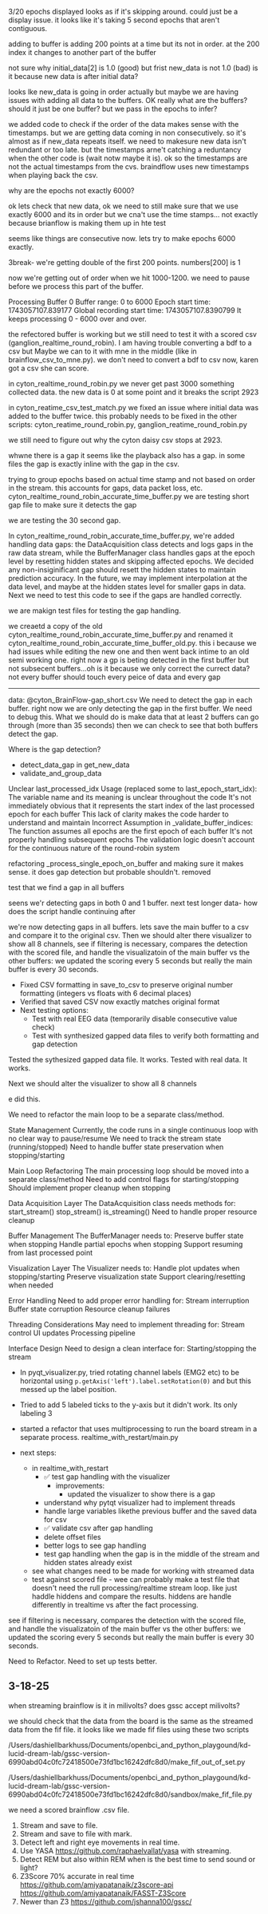 3/20
epochs displayed looks as if it's skipping around. could just be a display issue. it looks like it's taking 5 second epochs that aren't contiguous.

adding to buffer is adding 200 points at a time but its not in order. at the 200 index it changes to another part of the buffer

not sure why initial_data[2] is 1.0 (good) but frist new_data is not 1.0 (bad) is it because new data is after initial data?

looks lke new_data is going in order actually but maybe we are having issues with adding all data to the buffers. OK really what are the buffers? should it just be one buffer? but we pass in the epochs to infer?

we added code to check if the order of the data makes sense with the timestamps. but we are getting data coming in non consecutively. so it's almost as if new_data repeats itself. we need to makesure new data isn't redundant or too late. but the timestamps arne't catching a reduntancy when the other code is (wait notw maybe it is). ok so the timestamps are not the actual timestamps from the cvs. braindflow uses new timestamps when playing back the csv.

why are the epochs not exactly 6000?

ok lets check that new data, ok we need to still make sure that we use exactly 6000 and its in order but we cna't use the time stamps... not exactly because brianflow is making them up in hte test

seems like things are consecutive now. lets try to make epochs 6000 exactly.

3break- we're getting double of the first 200 points. numbers[200] is 1

now we're getting out of order when we hit 1000-1200. we need to pause before we process this part of the buffer.

Processing Buffer 0
Buffer range: 0 to 6000
Epoch start time: 1743057107.839177
Global recording start time: 1743057107.8390799
It keeps processing 0 - 6000 over and over.

the refectored buffer is working but we still need to test it with a scored csv (ganglion_realtime_round_robin). I am having trouble converting a bdf to a csv but Maybe we can to it with mne in the middle (like in brainflow_csv_to_mne.py). we don't need to convert a bdf to csv now, karen got a csv she can score.

in cyton_realtime_round_robin.py we never get past 3000 something collected data. the new data is 0 at some point and it breaks the script 2923

in cyton_reatime_csv_test_match.py we fixed an issue where initial data was added to the buffer twice. this probably needs to be fixed in the other scripts: cyton_reatime_round_robin.py, ganglion_reatime_round_robin.py

we still need to figure out why the cyton daisy csv stops at 2923.

whwne there is a gap it seems like the playback also has a gap. in some files the gap is exactly inline with the gap in the csv.

trying to group epochs based on actual time stamp and not based on order in the stream. this accounts for gaps, data packet loss, etc. cyton_realtime_round_robin_accurate_time_buffer.py we are testing short gap file to make sure it detects the gap

we are testing the 30 second gap.

In cyton_realtime_round_robin_accurate_time_buffer.py, we're added handling data gaps: the DataAcquisition class detects and logs gaps in the raw data stream, while the BufferManager class handles gaps at the epoch level by resetting hidden states and skipping affected epochs. We decided any non-insiginificant gap should resett the hidden states to maintain prediction accuracy. In the future, we may implement interpolation at the data level, and maybe at the hidden states level for smaller gaps in data. Next we need to test this code to see if the gaps are handled correctly.

we are makign test files for testing the gap handling.

we creaetd a copy of the old cyton_realtime_round_robin_accurate_time_buffer.py and renamed it cyton_realtime_round_robin_accurate_time_buffer_old.py. this i because we had issues while editing the new one and then went back intime to an old semi working one. right now a gp is beting detected in the first buffer but not subsecent buffers...oh is it because we only correct the currect data? not every buffer should touch every peice of data and every gap

---

data:
@cyton_BrainFlow-gap_short.csv
We need to detect the gap in each buffer. right now we are only detecting the gap in the first buffer.
We need to debug this. What we should do is make data that at least 2 buffers can go through (more than 35 seconds) then we can check to see that both buffers detect the gap.

Where is the gap detection?

- detect_data_gap in get_new_data
- validate_and_group_data

Unclear last_processed_idx Usage (replaced some to last_epoch_start_idx):
The variable name and its meaning is unclear throughout the code
It's not immediately obvious that it represents the start index of the last processed epoch for each buffer
This lack of clarity makes the code harder to understand and maintain
Incorrect Assumption in \_validate_buffer_indices:
The function assumes all epochs are the first epoch of each buffer
It's not properly handling subsequent epochs
The validation logic doesn't account for the continuous nature of the round-robin system

refactoring \_process_single_epoch_on_buffer and making sure it makes sense. it does gap detection but probable shouldn't. removed

test that we find a gap in all buffers

seens we'r detecting gaps in both 0 and 1 buffer. next test longer data- how does the script handle continuing after

we're now detecting gaps in all buffers. lets save the main buffer to a csv and compare it to the original csv. Then we should alter there visualizer to show all 8 channels, see if filtering is necessary, compares the detection with the scored file, and handle the visualizatoin of the main buffer vs the other buffers: we updated the scoring every 5 seconds but really the main buffer is every 30 seconds.

- Fixed CSV formatting in save_to_csv to preserve original number formatting (integers vs floats with 6 decimal places)
- Verified that saved CSV now exactly matches original format
- Next testing options:
  - Test with real EEG data (temporarily disable consecutive value check)
  - Test with synthesized gapped data files to verify both formatting and gap detection

Tested the sythesized gapped data file. It works.
Tested with real data. It works.

Next we should alter the visualizer to show all 8 channels

e did this.

We need to refactor the main loop to be a separate class/method.

State Management
Currently, the code runs in a single continuous loop with no clear way to pause/resume
We need to track the stream state (running/stopped)
Need to handle buffer state preservation when stopping/starting

Main Loop Refactoring
The main processing loop should be moved into a separate class/method
Need to add control flags for starting/stopping
Should implement proper cleanup when stopping

Data Acquisition Layer
The DataAcquisition class needs methods for:
start_stream()
stop_stream()
is_streaming()
Need to handle proper resource cleanup

Buffer Management
The BufferManager needs to:
Preserve buffer state when stopping
Handle partial epochs when stopping
Support resuming from last processed point

Visualization Layer
The Visualizer needs to:
Handle plot updates when stopping/starting
Preserve visualization state
Support clearing/resetting when needed

Error Handling
Need to add proper error handling for:
Stream interruption
Buffer state corruption
Resource cleanup failures

Threading Considerations
May need to implement threading for:
Stream control
UI updates
Processing pipeline

Interface Design
Need to design a clean interface for:
Starting/stopping the stream

- In pyqt_visualizer.py, tried rotating channel labels (EMG2 etc) to be horizontal using `p.getAxis('left').label.setRotation(0)` and but this messed up the label position.

- Tried to add 5 labeled ticks to the y-axis but it didn't work. Its only labeling 3

- started a refactor that uses multiprocessing to run the board stream in a separate process. realtime_with_restart/main.py

- next steps:
  - in realtime_with_restart
    - ✅ test gap handling with the visualizer
      - improvements:
        - updated the visualizer to show there is a gap
    - understand why pytqt visualizer had to implement threads
    - handle large variables likethe previous buffer and the saved data for csv
    - ✅ validate csv after gap handling
    - delete offset files
    - better logs to see gap handling
    - test gap handling when the gap is in the middle of the stream and hidden states already exist
  - see what changes need to be made for working with streamed data
  - test against scored file - wee can probably make a test file that doesn't need the rull processing/realtime stream loop. like just haddle hiddens and compare the results. hiddens are handle differently in trealtime vs after the fact processing.

see if filtering is necessary, compares the detection with the scored file, and handle the visualizatoin of the main buffer vs the other buffers: we updated the scoring every 5 seconds but really the main buffer is every 30 seconds.

Need to Refactor.
Need to set up tests better.

## 3-18-25

when streaming brainflow is it in milivolts? does gssc accept milivolts?

we should check that the data from the board is the same as the streamed data from the fif file. it looks like we made fif files using these two scripts

/Users/dashiellbarkhuss/Documents/openbci_and_python_playgound/kd-lucid-dream-lab/gssc-version-6990abd04c0fc72418500e73fd1bc16242dfc8d0/make_fif_out_of_set.py

/Users/dashiellbarkhuss/Documents/openbci_and_python_playgound/kd-lucid-dream-lab/gssc-version-6990abd04c0fc72418500e73fd1bc16242dfc8d0/sandbox/make_fif_file.py

we need a scored brainflow .csv file.

1. Stream and save to file.
1. Stream and save to file with mark.
1. Detect left and right eye movements in real time.
1. Use YASA https://github.com/raphaelvallat/yasa with streaming.
1. Detect REM but also within REM when is the best time to send sound or light?
1. Z3Score 70% accurate in real time https://github.com/amiyapatanaik/z3score-api https://github.com/amiyapatanaik/FASST-Z3Score
1. Newer than Z3 https://github.com/jshanna100/gssc/
